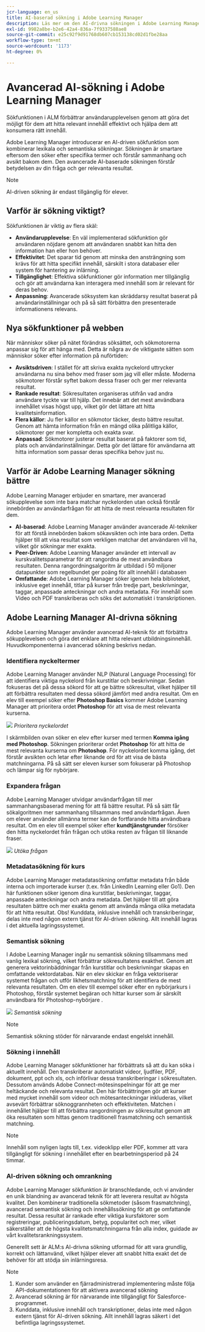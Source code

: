 ```yaml
---
jcr-language: en_us
title: AI-baserad sökning i Adobe Learning Manager
description: Läs mer om den AI-drivna sökningen i Adobe Learning Manager
exl-id: 9982a8be-b2e6-42a4-836a-7f9337588ae8
source-git-commit: e25c92f9d91768db607cb153138cd02d1fbe28aa
workflow-type: tm+mt
source-wordcount: '1173'
ht-degree: 0%

---
```


# Avancerad AI-sökning i Adobe Learning Manager

Sökfunktionen i ALM förbättrar användarupplevelsen genom att göra det möjligt för dem att hitta relevant innehåll effektivt och hjälpa dem att konsumera rätt innehåll.

Adobe Learning Manager introducerar en AI-driven sökfunktion som kombinerar lexikala och semantiska sökningar. Sökningen är smartare eftersom den söker efter specifika termer och förstår sammanhang och avsikt bakom dem. Den avancerade AI-baserade sökningen förstår betydelsen av din fråga och ger relevanta resultat.

>[!NOTE]
>
>AI-driven sökning är endast tillgänglig för elever.

## Varför är sökning viktigt?

Sökfunktionen är viktig av flera skäl:

* **Användarupplevelse**: En väl implementerad sökfunktion gör användaren nöjdare genom att användaren snabbt kan hitta den information han eller hon behöver.
* **Effektivitet**: Det sparar tid genom att minska den ansträngning som krävs för att hitta specifikt innehåll, särskilt i stora databaser eller system för hantering av inlärning.
* **Tillgänglighet**: Effektiva sökfunktioner gör information mer tillgänglig och gör att användarna kan interagera med innehåll som är relevant för deras behov.
* **Anpassning**: Avancerade söksystem kan skräddarsy resultat baserat på användarinställningar och på så sätt förbättra den presenterade informationens relevans.

## Nya sökfunktioner på webben

När människor söker på nätet förändras söksättet, och sökmotorerna anpassar sig för att hänga med. Detta är några av de viktigaste sätten som människor söker efter information på nuförtiden:

* **Avsiktsdriven**: I stället för att skriva exakta nyckelord uttrycker användarna nu sina behov med fraser som jag vill eller måste. Moderna sökmotorer förstår syftet bakom dessa fraser och ger mer relevanta resultat.
* **Rankade resultat**: Sökresultaten organiseras utifrån vad andra användare tyckte var till hjälp. Det innebär att det mest användbara innehållet visas högst upp, vilket gör det lättare att hitta kvalitetsinformation.
* **Flera källor**: Ju fler källor en sökmotor täcker, desto bättre resultat. Genom att hämta information från en mängd olika pålitliga källor, sökmotorer ger mer kompletta och exakta svar.
* **Anpassad**: Sökmotorer justerar resultat baserat på faktorer som tid, plats och användarinställningar. Detta gör det lättare för användarna att hitta information som passar deras specifika behov just nu.

## Varför är Adobe Learning Manager sökning bättre

Adobe Learning Manager erbjuder en smartare, mer avancerad sökupplevelse som inte bara matchar nyckelorden utan också förstår innebörden av användarfrågan för att hitta de mest relevanta resultaten för dem.

* **AI-baserad**: Adobe Learning Manager använder avancerade AI-tekniker för att förstå innebörden bakom sökavsikten och inte bara orden. Detta hjälper till att visa resultat som verkligen matchar det användaren vill ha, vilket gör sökningar mer exakta.
* **Peer-Driven**: Adobe Learning Manager använder ett intervall av kurskvalitetsparametrar för att rangordna de mest användbara resultaten. Denna rangordningsalgoritm är utbildad i 50 miljoner datapunkter som regelbundet ger poäng för allt innehåll i databasen
* **Omfattande**: Adobe Learning Manager söker igenom hela biblioteket, inklusive eget innehåll, titlar på kurser från tredje part, beskrivningar, taggar, anpassade anteckningar och andra metadata. För innehåll som Video och PDF transkriberas och söks det automatiskt i transkriptionen.

## Adobe Learning Manager AI-drivna sökning

Adobe Learning Manager använder avancerad AI-teknik för att förbättra sökupplevelsen och göra det enklare att hitta relevant utbildningsinnehåll. Huvudkomponenterna i avancerad sökning beskrivs nedan.

### Identifiera nyckeltermer

Adobe Learning Manager använder NLP (Natural Language Processing) för att identifiera viktiga nyckelord från kurstitlar och beskrivningar. Sedan fokuseras det på dessa sökord för att ge bättre sökresultat, vilket hjälper till att förbättra resultaten med dessa sökord jämfört med andra resultat. Om en elev till exempel söker efter **Photoshop Basics** kommer Adobe Learning Manager att prioritera ordet **Photoshop** för att visa de mest relevanta kurserna.

![](assets/search-2.png)
_Prioritera nyckelordet_

I skärmbilden ovan söker en elev efter kurser med termen **Komma igång med Photoshop**. Sökningen prioriterar ordet **Photoshop** för att hitta de mest relevanta kurserna om **Photoshop**. För nyckelordet komma igång, det förstår avsikten och letar efter liknande ord för att visa de bästa matchningarna. På så sätt ser eleven kurser som fokuserar på Photoshop och lämpar sig för nybörjare.

### Expandera frågan

Adobe Learning Manager utvidgar användarfrågan till mer sammanhangsbaserad mening för att få bättre resultat. På så sätt får sökalgoritmen mer sammanhang tillsammans med användarfrågan. Även om elever använder allmänna termer kan de fortfarande hitta användbara resultat. Om en elev till exempel söker efter **kundtjänstgrunder** försöker den hitta nyckelordet från frågan och utöka resten av frågan till liknande fraser.

![](assets/search-1.png)
_Utöka frågan_

### Metadatasökning för kurs

Adobe Learning Manager metadatasökning omfattar metadata från både interna och importerade kurser (t.ex. från LinkedIn Learning eller Go1). Den här funktionen söker igenom dina kurstitlar, beskrivningar, taggar, anpassade anteckningar och andra metadata. Det hjälper till att göra resultaten bättre och mer exakta genom att använda många olika metadata för att hitta resultat.
Obs! Kunddata, inklusive innehåll och transkriberingar, delas inte med någon extern tjänst för AI-driven sökning. Allt innehåll lagras i det aktuella lagringssystemet.

### Semantisk sökning

I Adobe Learning Manager ingår nu semantisk sökning tillsammans med vanlig lexikal sökning, vilket förbättrar sökresultatens exakthet. Genom att generera vektorinbäddningar från kurstitlar och beskrivningar skapas en omfattande vektordatabas. När en elev skickar en fråga vektoriserar systemet frågan och utför likhetsmatchning för att identifiera de mest relevanta resultaten. Om en elev till exempel söker efter en nybörjarkurs i Photoshop, förstår systemet begäran och hittar kurser som är särskilt användbara för Photoshop-nybörjare .

![](assets/semantic-search.png)
_Semantisk sökning_

>[!NOTE]
>
>Semantisk sökning stöder för närvarande endast engelskt innehåll.

### Sökning i innehåll

Adobe Learning Manager sökfunktioner har förbättrats så att du kan söka i aktuellt innehåll. Den transkriberar automatiskt videor, ljudfiler, PDF, dokument, ppt och xls, och införlivar dessa transkriberingar i sökresultaten. Dessutom används Adobe Connect-mötesinspelningar för att ge mer heltäckande och relevanta resultat. Den här förbättringen gör att kurser med mycket innehåll som videor och mötesanteckningar inkluderas, vilket avsevärt förbättrar söknoggrannheten och effektiviteten. Matchen i innehållet hjälper till att förbättra rangordningen av sökresultat genom att öka resultaten som hittas genom traditionell frasmatchning och semantisk matchning.

>[!NOTE]
>
>Innehåll som nyligen lagts till, t.ex. videoklipp eller PDF, kommer att vara tillgängligt för sökning i innehållet efter en bearbetningsperiod på 24 timmar.

### AI-driven sökning och omrankning

Adobe Learning Manager sökfunktion är branschledande, och vi använder en unik blandning av avancerad teknik för att leverera resultat av högsta kvalitet. Den kombinerar traditionella sökmetoder (såsom frasmatchning), avancerad semantisk sökning och innehållssökning för att ge omfattande resultat. Dessa resultat är rankade efter viktiga kursfaktorer som registreringar, publiceringsdatum, betyg, popularitet och mer, vilket säkerställer att de högsta kvalitetsmatchningarna från alla index, guidade av vårt kvalitetsrankningssystem.

Generellt sett är ALM:s AI-drivna sökning utformad för att vara grundlig, korrekt och lättanvänd, vilket hjälper elever att snabbt hitta exakt det de behöver för att stödja sin inlärningsresa.


>[!NOTE]
>
>1. Kunder som använder en fjärradministrerad implementering måste följa API-dokumentationen för att aktivera avancerad sökning
>2. Avancerad sökning är för närvarande inte tillgängligt för Salesforce-programmet.
>3. Kunddata, inklusive innehåll och transkriptioner, delas inte med någon extern tjänst för AI-driven sökning. Allt innehåll lagras säkert i det befintliga lagringssystemet.
